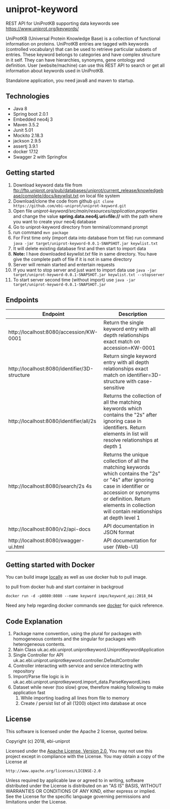 # uniprot-keyword
REST API for UniProtKB supporting data keywords see https://www.uniprot.org/keywords/

UniProtKB (Universal Protein Knowledge Base) is a collection of functional information on proteins. UniProtKB entries are tagged with keywords (controlled vocabulary) that can be used to retrieve particular subsets of entries. These keyword belongs to categories and have complex structure in it self. They can have hierarchies, synonyms, gene ontology and definition. User (website/machine) can use this REST API to search or get all information about keywords used in UniProtKB.

Standalone application, you need java8 and maven to startup.

## Technologies
* Java 8
* Spring boot 2.0.1
* Embedded neo4j 3
* Maven 3.5.2
* Junit 5.01
* Mockito 2.18.3
* jackson 2.9.5
* assertj 3.9.1
* docker 17.12
* Swagger 2 with Springfox

## Getting started
1. Download keyword data file from ftp://ftp.uniprot.org/pub/databases/uniprot/current_release/knowledgebase/complete/docs/keywlist.txt on local file system
1. Download/clone the code from github `git clone https://github.com/ebi-uniprot/uniprot-keyword.git`
1. Open file *uniprot-keyword/src/main/resources/application.properties* and change the value **spring.data.neo4j.uri=file://** with the path where you want to create your neo4j database 
1. Go to uniprot-keyword directory from terminal/command prompt
1. run command `mvn package`
1. For First time only (import data into database from txt file) run command `java -jar target/uniprot-keyword-0.0.1-SNAPSHOT.jar keywlist.txt`
  1. It will delete existing database first and then start to import data
  1. **Note:** I have downloaded *keywlist.txt* file in same directory. You have give the complete path of file if it is not in same directory
  1. Server will remain started and entertain requests
  1. If you want to stop server and just want to import data use `java -jar target/uniprot-keyword-0.0.1-SNAPSHOT.jar keywlist.txt --stopserver`
1. To start server second time (without import) use `java -jar target/uniprot-keyword-0.0.1-SNAPSHOT.jar`

## Endpoints
Endpoint | Description
-------- | -----------
http://localhost:8080/accession/KW-0001 | Return the single keyword entry with all depth relationships exact match on accession=KW-0001
http://localhost:8080/identifier/3D-structure | Return single keyword entry with all depth relationships exact match on identifier=3D-structure with case-sensitive
http://localhost:8080/identifier/all/2s | Returns the collection of all the matching keywords which contains the "2s" after ignoring case in identifiers. Return elements in list will resolve relationships at depth 1
http://localhost:8080/search/2s 4s | Returns the unique collection of all the matching keywords which contains the "2s" or "4s" after ignoring case in identifier or accession or synonyms or definition. Return elements in collection will contain relationships at depth level 1
http://localhost:8080/v2/api-docs | API documentation in JSON format
http://localhost:8080/swagger-ui.html | API documentation for user (Web-UI)

## Getting started with Docker
You can build image [locally](docker) as well as use docker hub to pull image.

to pull from docker hub and start container in backgroud
```
docker run -d -p8080:8080 --name keyword impo/keyword_api:2018_04
```
Need any help regarding docker commands see [docker](https://github.com/rizwan-ishtiaq/wiki/blob/master/commands/docker.txt) for quick reference.

## Code Explanation
1. Package name convention, using the plural for packages with homogeneous contents and the singular for packages with heterogeneous contents.
1. Main Class uk.ac.ebi.uniprot.uniprotkeyword.UniprotKeywordApplication
1. Single Controller for API uk.ac.ebi.uniprot.uniprotkeyword.controller.DefaultController
1. Controller interacting with service and service interacting with repository
1. Import/Parse file logic is in uk.ac.ebi.uniprot.uniprotkeyword.import_data.ParseKeywordLines
1. Dataset while never (too slow) grow, therefore making following to make application fast
   1. While importing loading all lines from file to memory
   1. Create / persist list of all (1200) object into database at once

## License
This software is licensed under the Apache 2 license, quoted below.

Copyright (c) 2018, ebi-uniprot

Licensed under the [Apache License, Version 2.0.](LICENSE) You may not
use this project except in compliance with the License. You may obtain a copy of
the License at

    http://www.apache.org/licenses/LICENSE-2.0

Unless required by applicable law or agreed to in writing, software
distributed under the License is distributed on an "AS IS" BASIS, WITHOUT
WARRANTIES OR CONDITIONS OF ANY KIND, either express or implied. See the
License for the specific language governing permissions and limitations under
the License.
